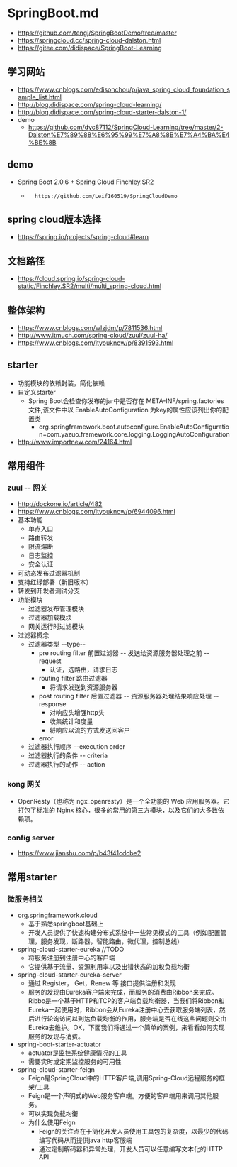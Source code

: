 # SpringBoot.md
*   https://github.com/tengj/SpringBootDemo/tree/master
*   https://springcloud.cc/spring-cloud-dalston.html
*   https://gitee.com/didispace/SpringBoot-Learning

## 学习网站
*   https://www.cnblogs.com/edisonchou/p/java_spring_cloud_foundation_sample_list.html
*   http://blog.didispace.com/spring-cloud-learning/
*   http://blog.didispace.com/spring-cloud-starter-dalston-1/
*   demo
    -   https://github.com/dyc87112/SpringCloud-Learning/tree/master/2-Dalston%E7%89%88%E6%95%99%E7%A8%8B%E7%A4%BA%E4%BE%8B

## demo
*   Spring Boot 2.0.6 + Spring Cloud Finchley.SR2
    *       https://github.com/Leif160519/SpringCloudDemo

## spring cloud版本选择
*   https://spring.io/projects/spring-cloud#learn

## 文档路径
*   https://cloud.spring.io/spring-cloud-static/Finchley.SR2/multi/multi_spring-cloud.html

## 整体架构
*   https://www.cnblogs.com/wlzjdm/p/7811536.html
*   http://www.itmuch.com/spring-cloud/zuul/zuul-ha/
*   https://www.cnblogs.com/ityouknow/p/8391593.html

## starter
*   功能模块的依赖封装，简化依赖
*   自定义starter
    -   Spring Boot会检查你发布的jar中是否存在 META-INF/spring.factories 文件,该文件中以 EnableAutoConfiguration 为key的属性应该列出你的配置类
        +   org.springframework.boot.autoconfigure.EnableAutoConfiguration=com.yazuo.framework.core.logging.LoggingAutoConfiguration
*   http://www.importnew.com/24164.html

## 常用组件
### zuul -- 网关
*   http://dockone.io/article/482
*   https://www.cnblogs.com/ityouknow/p/6944096.html
*   基本功能
    *   单点入口
    *   路由转发
    *   限流熔断
    *   日志监控
    *   安全认证
*   可动态发布过滤器机制
*   支持红绿部署（新旧版本）
*   转发到开发者测试分支
*   功能模块
    *   过滤器发布管理模块
    *   过滤器加载模块
    *   网关运行时过滤模块
*   过滤器概念
    *   过滤器类型 --type--
        *   pre routing filter 前置过滤器 -- 发送给资源服务器处理之前 -- request
            *   认证，选路由，请求日志
        *   routing filter 路由过滤器
            *   将请求发送到资源服务器
        *   post routing filter 后置过滤器 -- 资源服务器处理结果响应处理 -- response
            *   对响应头增强http头
            *   收集统计和度量
            *   将响应以流的方式发送回客户
        *   error 
    *   过滤器执行顺序 --execution order
    *   过滤器执行的条件 -- criteria
    *   过滤器执行的动作  -- action

### kong 网关

* OpenResty（也称为 ngx_openresty）是一个全功能的 Web 应用服务器。它打包了标准的 Nginx 核心，很多的常用的第三方模块，以及它们的大多数依赖项。

### config server
*   https://www.jianshu.com/p/b43f41cdcbe2

##  常用starter
###  微服务相关
*   org.springframework.cloud
    -   基于熟悉springboot基础上
    -   开发人员提供了快速构建分布式系统中一些常见模式的工具（例如配置管理，服务发现，断路器，智能路由，微代理，控制总线）
*   spring-cloud-starter-eureka  //TODO
    -   将服务注册到注册中心的客户端
    -   它提供基于流量、资源利用率以及出错状态的加权负载均衡
*   spring-cloud-starter-eureka-server
    -   通过 Register， Get，Renew 等 接口提供注册和发现
    -   服务的发现由Eureka客户端来完成，而服务的消费由Ribbon来完成。Ribbo是一个基于HTTP和TCP的客户端负载均衡器，当我们将Ribbon和Eureka一起使用时，Ribbon会从Eureka注册中心去获取服务端列表，然后进行轮询访问以到达负载均衡的作用，服务端是否在线这些问题则交由Eureka去维护。OK，下面我们将通过一个简单的案例，来看看如何实现服务的发现与消费。
*   spring-boot-starter-actuator
    -   actuator是监控系统健康情况的工具
    -   需要实时或定期监控服务的可用性
*   spring-cloud-starter-feign   
    -   Feign是SpringCloud中的HTTP客户端,调用Spring-Cloud远程服务的框架/工具
    -   Feign是一个声明式的Web服务客户端。方便的客户端用来调用其他服务。
    -   可以实现负载均衡
    -   为什么使用Feign
        +   Feign的关注点在于简化开发人员使用工具包的复杂度，以最少的代码编写代码从而提供java http客服端
        +   通过定制解码器和异常处理，开发人员可以任意编写文本化的HTTP API
